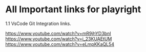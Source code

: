 

# All Important links for playright

1.1 VsCode Git Integration links.

https://www.youtube.com/watch?v=mR9jhYD3bnI
https://www.youtube.com/watch?v=i_23KUAEtUM
https://www.youtube.com/watch?v=eLmpKKaQL54